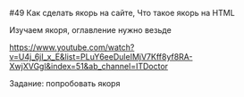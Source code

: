 #49 Как сделать якорь на сайте, Что такое якорь на HTML

Изучаем якоря, оглавление нужно везьде

https://www.youtube.com/watch?v=U4j_6jI_x_E&list=PLuY6eeDuleIMjV7Kff8yf8RA-XwjXVGgl&index=51&ab_channel=ITDoctor

Задание: попробовать якоря